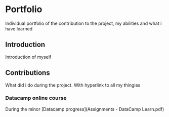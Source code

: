 # Portfolio
Individual portfolio of the contribution to the project, my abilities and what i have learned

## Introduction
Introduction of myself

## Contributions
What did i do during the project. With hyperlink to all my thingies

### Datacamp online course
During the minor [Datacamp progress](Assignments - DataCamp Learn.pdf)
